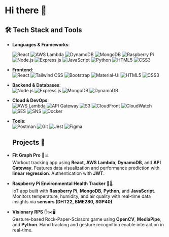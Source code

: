 # Hi there 👋

## 🛠️ Tech Stack and Tools

- **Languages & Frameworks**:  


  ![React](https://img.shields.io/badge/-React-61DAFB?style=flat&logo=react&logoColor=black)
  ![AWS Lambda](https://img.shields.io/badge/-AWS_Lambda-FF9900?style=flat&logo=amazon-aws&logoColor=white)
  ![DynamoDB](https://img.shields.io/badge/-DynamoDB-4053D6?style=flat&logo=amazon-dynamodb&logoColor=white)
  ![MongoDB](https://img.shields.io/badge/-MongoDB-47A248?style=flat&logo=mongodb&logoColor=white)
  ![Raspberry Pi](https://img.shields.io/badge/-Raspberry_Pi-A22846?style=flat&logo=raspberry-pi&logoColor=white)
  ![Node.js](https://img.shields.io/badge/-Node.js-339933?style=flat&logo=node.js&logoColor=white)
  ![Express.js](https://img.shields.io/badge/-Express.js-000000?style=flat&logo=express&logoColor=white)
  ![JavaScript](https://img.shields.io/badge/-JavaScript-F7DF1E?style=flat&logo=javascript&logoColor=black)
  ![Python](https://img.shields.io/badge/-Python-3776AB?style=flat&logo=python&logoColor=white)
  ![HTML5](https://img.shields.io/badge/-HTML5-E34F26?style=flat&logo=html5&logoColor=white)
  ![CSS3](https://img.shields.io/badge/-CSS3-1572B6?style=flat&logo=css3&logoColor=white)

- **Frontend**:  
  ![React](https://img.shields.io/badge/-React-61DAFB?style=flat&logo=react&logoColor=black)
  ![Tailwind CSS](https://img.shields.io/badge/-TailwindCSS-38B2AC?style=flat&logo=tailwind-css&logoColor=white)
  ![Bootstrap](https://img.shields.io/badge/-Bootstrap-7952B3?style=flat&logo=bootstrap&logoColor=white)
  ![Material-UI](https://img.shields.io/badge/-Material--UI-0081CB?style=flat&logo=material-ui&logoColor=white)
  ![HTML5](https://img.shields.io/badge/-HTML5-E34F26?style=flat&logo=html5&logoColor=white)
  ![CSS3](https://img.shields.io/badge/-CSS3-1572B6?style=flat&logo=css3&logoColor=white)

- **Backend & Databases**:  
  ![Node.js](https://img.shields.io/badge/-Node.js-339933?style=flat&logo=node.js&logoColor=white)
  ![Express.js](https://img.shields.io/badge/-Express.js-000000?style=flat&logo=express&logoColor=white)
  ![MongoDB](https://img.shields.io/badge/-MongoDB-47A248?style=flat&logo=mongodb&logoColor=white)
  ![DynamoDB](https://img.shields.io/badge/-DynamoDB-4053D6?style=flat&logo=amazon-dynamodb&logoColor=white)

- **Cloud & DevOps**:  
  ![AWS Lambda](https://img.shields.io/badge/-AWS_Lambda-FF9900?style=flat&logo=amazon-aws&logoColor=white)
  ![API Gateway](https://img.shields.io/badge/-API_Gateway-FF4F8B?style=flat&logo=amazon-api-gateway&logoColor=white)
  ![S3](https://img.shields.io/badge/-S3-569A31?style=flat&logo=amazon-s3&logoColor=white)
  ![CloudFront](https://img.shields.io/badge/-CloudFront-FF9900?style=flat&logo=amazon-cloudfront&logoColor=white)
  ![CloudWatch](https://img.shields.io/badge/-CloudWatch-FF4F8B?style=flat&logo=amazon-cloudwatch&logoColor=white)
  ![SES](https://img.shields.io/badge/-SES-569A31?style=flat&logo=amazon-ses&logoColor=white)
  ![SNS](https://img.shields.io/badge/-SNS-FF9900?style=flat&logo=amazon-sns&logoColor=white)
  ![Docker](https://img.shields.io/badge/-Docker-2496ED?style=flat&logo=docker&logoColor=white)

- **Tools**:  
  ![Postman](https://img.shields.io/badge/-Postman-FF6C37?style=flat&logo=postman&logoColor=white)
  ![Git](https://img.shields.io/badge/-Git-F05032?style=flat&logo=git&logoColor=white)
  ![Jest](https://img.shields.io/badge/-Jest-C21325?style=flat&logo=jest&logoColor=white)
  ![Figma](https://img.shields.io/badge/-Figma-F24E1E?style=flat&logo=figma&logoColor=white)

  ## Projects 🎯
- **Fit Graph Pro** 💪📊  
  Workout tracking app using **React**, **AWS Lambda**, **DynamoDB**, and **API Gateway**. Features data visualization and performance prediction with **linear regression**. Authentication with **JWT**.

- **Raspberry Pi Environmental Health Tracker** 🌱🌡️  
  IoT app built with **Raspberry Pi**, **MongoDB**, **Python**, and **JavaScript**. Monitors temperature, humidity, and air quality with real-time data insights via **sensors (DHT22, BME280, SGP40)**.

- **Visionary RPS** ✋✂️🖥️  
  Gesture-based Rock-Paper-Scissors game using **OpenCV**, **MediaPipe**, and **Python**. Hand tracking and gesture recognition enable interaction in real-time.




<!--
**stevenpstansberry/stevenpstansberry** is a ✨ _special_ ✨ repository because its `README.md` (this file) appears on your GitHub profile.

Here are some ideas to get you started:

- 🔭 I’m currently working on ...
- 🌱 I’m currently learning ...
- 👯 I’m looking to collaborate on ...
- 🤔 I’m looking for help with ...
- 💬 Ask me about ...
- 📫 How to reach me: ...
- 😄 Pronouns: ...
- ⚡ Fun fact: ...
-->
